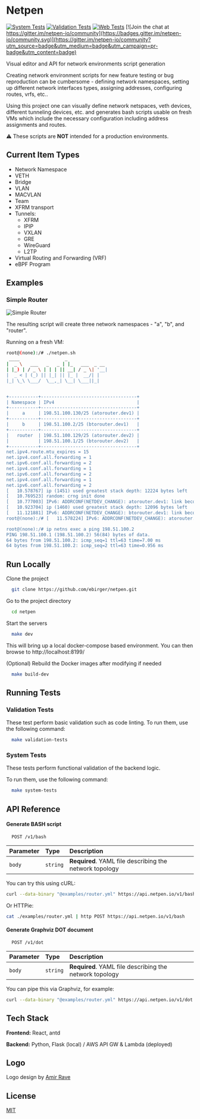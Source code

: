 # Netpen

[![System Tests](https://github.com/ebirger/netpen/actions/workflows/system-tests.yml/badge.svg)](https://github.com/ebirger/netpen/actions/workflows/system-tests.yml)
[![Validation Tests](https://github.com/ebirger/netpen/actions/workflows/validation-tests.yml/badge.svg)](https://github.com/ebirger/netpen/actions/workflows/validation-tests.yml)
[![Web Tests](https://github.com/ebirger/netpen/actions/workflows/web-tests.yml/badge.svg)](https://github.com/ebirger/netpen/actions/workflows/web-tests.yml) [![Join the chat at https://gitter.im/netpen-io/community](https://badges.gitter.im/netpen-io/community.svg)](https://gitter.im/netpen-io/community?utm_source=badge&utm_medium=badge&utm_campaign=pr-badge&utm_content=badge)

Visual editor and API for network environments script generation

Creating network environment scripts for new feature testing
or bug reproduction can be cumbersome - defining network namespaces,
setting up different network interfaces types, assigning addresses,
configuring routes, vrfs, etc..

Using this project one can visually define network netspaces, veth devices,
different tunneling devices, etc. and generates bash scripts usable on fresh
VMs which include the necessary configuration including address assignments
and routes.

:warning: These scripts are **NOT** intended for a production environments.

## Current Item Types
- Network Namespace
- VETH
- Bridge
- VLAN
- MACVLAN
- Team
- XFRM transport
- Tunnels:
  - XFRM
  - IPIP
  - VXLAN
  - GRE
  - WireGuard
  - L2TP
- Virtual Routing and Forwarding (VRF)
- eBPF Program

## Examples

### Simple Router

![Simple Router](/examples/router.png?raw=true)

The resulting script will create three network namespaces - "a", "b", and "router".

Running on a fresh VM:

```bash
root@(none):/# ./netpen.sh
 ____                 _
|  _ \   ___   _   _ | |_   ___  _ __
| |_) | / _ \ | | | || __| / _ \| '__|
|  _ < | (_) || |_| || |_ |  __/| |
|_| \_\ \___/  \__,_| \__| \___||_|


+-----------+------------------------------------+
| Namespace | IPv4                               |
+-----------+------------------------------------+
|     a     | 198.51.100.130/25 (atorouter.dev1) |
+-----------+------------------------------------+
|     b     | 198.51.100.2/25 (btorouter.dev1)   |
+-----------+------------------------------------+
|   router  | 198.51.100.129/25 (atorouter.dev2) |
|           | 198.51.100.1/25 (btorouter.dev2)   |
+-----------+------------------------------------+
net.ipv4.route.mtu_expires = 15
net.ipv4.conf.all.forwarding = 1
net.ipv6.conf.all.forwarding = 2
net.ipv4.conf.all.forwarding = 1
net.ipv6.conf.all.forwarding = 2
net.ipv4.conf.all.forwarding = 1
net.ipv6.conf.all.forwarding = 2
[   10.578767] ip (1451) used greatest stack depth: 12224 bytes left
[   10.769523] random: crng init done
[   10.777003] IPv6: ADDRCONF(NETDEV_CHANGE): atorouter.dev1: link becomes ready
[   10.923704] ip (1460) used greatest stack depth: 12096 bytes left
[   11.121881] IPv6: ADDRCONF(NETDEV_CHANGE): btorouter.dev1: link becomes ready
root@(none):/# [   11.578224] IPv6: ADDRCONF(NETDEV_CHANGE): atorouter.dev2: link becomes ready

root@(none):/# ip netns exec a ping 198.51.100.2
PING 198.51.100.1 (198.51.100.2) 56(84) bytes of data.
64 bytes from 198.51.100.2: icmp_seq=1 ttl=63 time=7.00 ms
64 bytes from 198.51.100.2: icmp_seq=2 ttl=63 time=0.956 ms
```

## Run Locally

Clone the project

```bash
  git clone https://github.com/ebirger/netpen.git
```

Go to the project directory

```bash
  cd netpen
```

Start the servers

```bash
  make dev
```

This will bring up a local docker-compose based environment. You can then browse to http://localhost:8199/

(Optional) Rebuild the Docker images after modifying if needed

```bash
  make build-dev
```

## Running Tests

### Validation Tests

These test perform basic validation such as code linting.
To run them, use the following command:

```bash
  make validation-tests
```

### System Tests

These tests perform functional validation of the backend logic.

To run them, use the following command:

```bash
  make system-tests
```

## API Reference

#### Generate BASH script

```http
  POST /v1/bash
```

| Parameter | Type     | Description                                             |
| :-------- | :------- | :------------------------------------------------------ |
| `body`    | `string` | **Required**. YAML file describing the network topology |

You can try this using cURL:

```bash
curl --data-binary "@examples/router.yml" https://api.netpen.io/v1/bash
```

Or HTTPie:

```bash
cat ./examples/router.yml | http POST https://api.netpen.io/v1/bash
```

#### Generate Graphviz DOT document

```http
  POST /v1/dot
```

| Parameter | Type     | Description                                             |
| :-------- | :------- | :------------------------------------------------------ |
| `body`    | `string` | **Required**. YAML file describing the network topology |

You can pipe this via Graphviz, for example:

```bash
curl --data-binary "@examples/router.yml" https://api.netpen.io/v1/dot | dot -Tpng | display
```

## Tech Stack

**Frontend:** React, antd

**Backend:** Python, Flask (local) / AWS API GW & Lambda (deployed)

## Logo

Logo design by [Amir Rave](https://github.com/amirave)

## License

[MIT](https://choosealicense.com/licenses/mit/)

